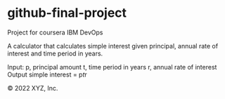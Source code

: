 # github-final-project
Project for coursera IBM DevOps

A calculator that calculates simple interest given principal, annual rate of interest and time period in years.

Input:
   p, principal amount
   t, time period in years
   r, annual rate of interest
Output
   simple interest = p*t*r
<footer>
	<p>© 2022 XYZ, Inc.</p>
</footer>
